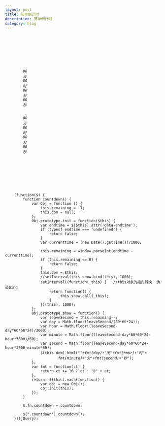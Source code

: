 ```yaml
---
layout: post
title: 简单倒计时
description: 简单倒计时
category: blog
---
```

<pre><code>
<html>
<head lang="en">
    <meta charset="UTF-8">
    <title></title>
</head>
<body>
    <span class="countdown" data-endtime="1421326131">
        <i>00</i>
        <em>天</em>
        <i>00</i>
        <em>时</em>
        <i>00</i>
        <em>分</em>
        <i>00</i>
        <em>秒</em>
    </span>
    <span class="countdown" data-endtime="1431326131">
        <i>00</i>
        <em>天</em>
        <i>00</i>
        <em>时</em>
        <i>00</i>
        <em>分</em>
        <i>00</i>
        <em>秒</em>
    </span>
</body>
<script src="http://apps.bdimg.com/libs/jquery/2.1.1/jquery.min.js"></script>
<script type="text/javascript">

    (function($) {

        function countdown() {
            var Obj = function () {
                this.remaining = -1;
                this.dom = null;
            };
            Obj.prototype.init = function($this) {
                var endtime = $($this).attr('data-endtime');
                if (typeof endtime === 'undefined') {
                    return false;
                }
                var currenttime = (new Date().getTime())/1000;

                this.remaining = window.parseInt(endtime - currenttime);
                if (this.remaining <= 0) {
                    return false;
                }
                this.dom = $this;
                //setInterval(this.show.bind(this), 1000);
                setInterval((function(_this) {   //this对象的指向转换  伪造bind
                    return function() {
                        _this.show.call(_this);
                    }
                })(this), 1000);
            };
            Obj.prototype.show = function() {
                var leaveSecond = this.remaining--;
                var day = Math.floor(leaveSecond/(60*60*24));
                var hour = Math.floor((leaveSecond-day*60*60*24)/3600);
                var minute = Math.floor((leaveSecond-day*60*60*24-hour*3600)/60);
                var second = Math.floor(leaveSecond-day*60*60*24-hour*3600-minute*60);
                $(this.dom).html("<i>"+fmt(day)+"</i><em>天</em><i>"+fmt(hour)+"</i><em>时</em><i>"+
                        fmt(minute)+"</i><em>分</em><i>"+fmt(second)+"</i><em>秒</em>");
            };
            var fmt = function(ct) {
                return ct >= 10 ? ct : "0" + ct;
            };
            return  $(this).each(function() {
                var obj = new Obj();
                obj.init(this);
            });
        }

        $.fn.countdown = countdown;

        $('.countdown').countdown();
    })(jQuery);

</script>
</html>
</code></pre>

<pre><code>
    (function($) {
        function countdown() {
            var Obj = function () {
                this.remaining = -1;
                this.dom = null;
            };
            Obj.prototype.init = function($this) {
                var endtime = $($this).attr('data-endtime');
                if (typeof endtime === 'undefined') {
                    return false;
                }
                var currenttime = (new Date().getTime())/1000;

                this.remaining = window.parseInt(endtime - currenttime);
                if (this.remaining <= 0) {
                    return false;
                }
                this.dom = $this;
                //setInterval(this.show.bind(this), 1000);
                setInterval((function(_this) {   //this对象的指向转换  伪造bind
                    return function() {
                        _this.show.call(_this);
                    }
                })(this), 1000);
            };
            Obj.prototype.show = function() {
                var leaveSecond = this.remaining--;
                var day = Math.floor(leaveSecond/(60*60*24));
                var hour = Math.floor((leaveSecond-day*60*60*24)/3600);
                var minute = Math.floor((leaveSecond-day*60*60*24-hour*3600)/60);
                var second = Math.floor(leaveSecond-day*60*60*24-hour*3600-minute*60);
                $(this.dom).html("<i>"+fmt(day)+"</i><em>天</em><i>"+fmt(hour)+"</i><em>时</em><i>"+
                        fmt(minute)+"</i><em>分</em><i>"+fmt(second)+"</i><em>秒</em>");
            };
            var fmt = function(ct) {
                return ct >= 10 ? ct : "0" + ct;
            };
            return  $(this).each(function() {
                var obj = new Obj();
                obj.init(this);
            });
        }

        $.fn.countdown = countdown;

        $('.countdown').countdown();
    })(jQuery);
</code></pre>